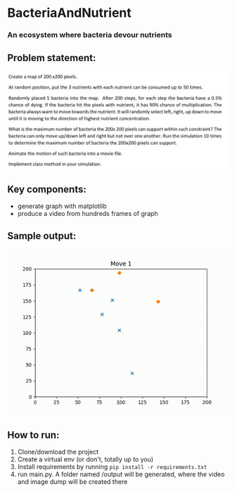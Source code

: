 # BacteriaAndNutrient
### An ecosystem where bacteria devour nutrients

## Problem statement:

![image](image.png)


## Key components:
- generate graph with matplotlib
- produce a video from hundreds frames of graph

## Sample output:

![image](sample-output.gif)

## How to run:
1. Clone/download the project
2. Create a virtual env (or don't, totally up to you)
3. Install requirements by running `pip install -r requirements.txt`
4. run main.py. A folder named /output will be generated, where the video and image dump will be created there
